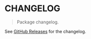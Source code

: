 # CHANGELOG

> Package changelog.

See [GitHub Releases](https://github.com/stdlib-js/constants-complex128-nan/releases) for the changelog.